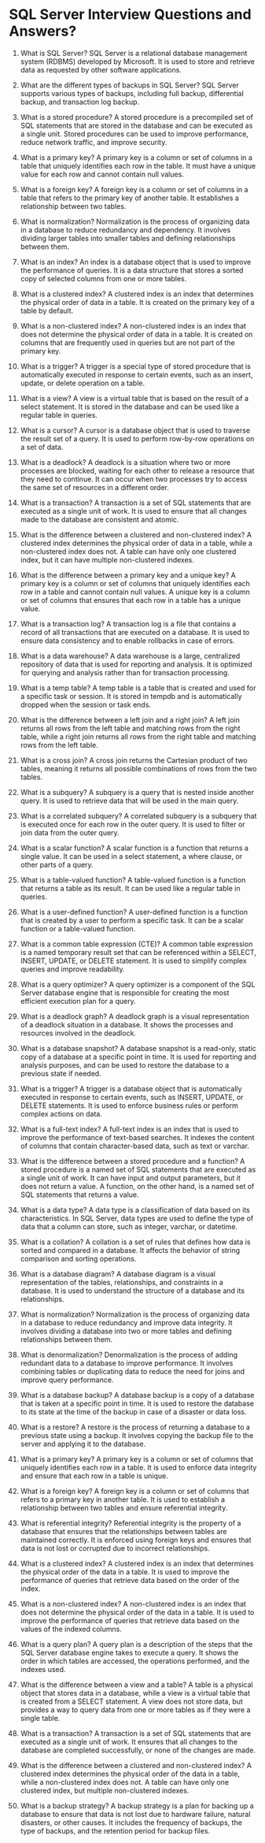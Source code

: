 # SQL Server Interview Questions and Answers?


1. What is SQL Server?
SQL Server is a relational database management system (RDBMS) developed by Microsoft. It is used to store and retrieve data as requested by other software applications.

2. What are the different types of backups in SQL Server?
SQL Server supports various types of backups, including full backup, differential backup, and transaction log backup.

3. What is a stored procedure?
A stored procedure is a precompiled set of SQL statements that are stored in the database and can be executed as a single unit. Stored procedures can be used to improve performance, reduce network traffic, and improve security.

4. What is a primary key?
A primary key is a column or set of columns in a table that uniquely identifies each row in the table. It must have a unique value for each row and cannot contain null values.

5. What is a foreign key?
A foreign key is a column or set of columns in a table that refers to the primary key of another table. It establishes a relationship between two tables.

6. What is normalization?
Normalization is the process of organizing data in a database to reduce redundancy and dependency. It involves dividing larger tables into smaller tables and defining relationships between them.

7. What is an index?
An index is a database object that is used to improve the performance of queries. It is a data structure that stores a sorted copy of selected columns from one or more tables.

8. What is a clustered index?
A clustered index is an index that determines the physical order of data in a table. It is created on the primary key of a table by default.

9. What is a non-clustered index?
A non-clustered index is an index that does not determine the physical order of data in a table. It is created on columns that are frequently used in queries but are not part of the primary key.

10. What is a trigger?
A trigger is a special type of stored procedure that is automatically executed in response to certain events, such as an insert, update, or delete operation on a table.

11. What is a view?
A view is a virtual table that is based on the result of a select statement. It is stored in the database and can be used like a regular table in queries.

12. What is a cursor?
A cursor is a database object that is used to traverse the result set of a query. It is used to perform row-by-row operations on a set of data.

13. What is a deadlock?
A deadlock is a situation where two or more processes are blocked, waiting for each other to release a resource that they need to continue. It can occur when two processes try to access the same set of resources in a different order.

14. What is a transaction?
A transaction is a set of SQL statements that are executed as a single unit of work. It is used to ensure that all changes made to the database are consistent and atomic.

15. What is the difference between a clustered and non-clustered index?
A clustered index determines the physical order of data in a table, while a non-clustered index does not. A table can have only one clustered index, but it can have multiple non-clustered indexes.

16. What is the difference between a primary key and a unique key?
A primary key is a column or set of columns that uniquely identifies each row in a table and cannot contain null values. A unique key is a column or set of columns that ensures that each row in a table has a unique value.

17. What is a transaction log?
A transaction log is a file that contains a record of all transactions that are executed on a database. It is used to ensure data consistency and to enable rollbacks in case of errors.

18. What is a data warehouse?
A data warehouse is a large, centralized repository of data that is used for reporting and analysis. It is optimized for querying and analysis rather than for transaction processing.

19. What is a temp table?
A temp table is a table that is created and used for a specific task or session. It is stored in tempdb and is automatically dropped when the session or task ends.

20. What is the difference between a left join and a right join?
A left join returns all rows from the left table and matching rows from the right table, while a right join returns all rows from the right table and matching rows from the left table.

21. What is a cross join?
A cross join returns the Cartesian product of two tables, meaning it returns all possible combinations of rows from the two tables.

22. What is a subquery?
A subquery is a query that is nested inside another query. It is used to retrieve data that will be used in the main query.

23. What is a correlated subquery?
A correlated subquery is a subquery that is executed once for each row in the outer query. It is used to filter or join data from the outer query.

24. What is a scalar function?
A scalar function is a function that returns a single value. It can be used in a select statement, a where clause, or other parts of a query.

25. What is a table-valued function?
A table-valued function is a function that returns a table as its result. It can be used like a regular table in queries.

26. What is a user-defined function?
A user-defined function is a function that is created by a user to perform a specific task. It can be a scalar function or a table-valued function.

27. What is a common table expression (CTE)?
A common table expression is a named temporary result set that can be referenced within a SELECT, INSERT, UPDATE, or DELETE statement. It is used to simplify complex queries and improve readability.

28. What is a query optimizer?
A query optimizer is a component of the SQL Server database engine that is responsible for creating the most efficient execution plan for a query.

29. What is a deadlock graph?
A deadlock graph is a visual representation of a deadlock situation in a database. It shows the processes and resources involved in the deadlock.

30. What is a database snapshot?
A database snapshot is a read-only, static copy of a database at a specific point in time. It is used for reporting and analysis purposes, and can be used to restore the database to a previous state if needed.


31. What is a trigger?
A trigger is a database object that is automatically executed in response to certain events, such as INSERT, UPDATE, or DELETE statements. It is used to enforce business rules or perform complex actions on data.

32. What is a full-text index?
A full-text index is an index that is used to improve the performance of text-based searches. It indexes the content of columns that contain character-based data, such as text or varchar.

33. What is the difference between a stored procedure and a function?
A stored procedure is a named set of SQL statements that are executed as a single unit of work. It can have input and output parameters, but it does not return a value. A function, on the other hand, is a named set of SQL statements that returns a value.

34. What is a data type?
A data type is a classification of data based on its characteristics. In SQL Server, data types are used to define the type of data that a column can store, such as integer, varchar, or datetime.

35. What is a collation?
A collation is a set of rules that defines how data is sorted and compared in a database. It affects the behavior of string comparison and sorting operations.

36. What is a database diagram?
A database diagram is a visual representation of the tables, relationships, and constraints in a database. It is used to understand the structure of a database and its relationships.

37. What is normalization?
Normalization is the process of organizing data in a database to reduce redundancy and improve data integrity. It involves dividing a database into two or more tables and defining relationships between them.

38. What is denormalization?
Denormalization is the process of adding redundant data to a database to improve performance. It involves combining tables or duplicating data to reduce the need for joins and improve query performance.

39. What is a database backup?
A database backup is a copy of a database that is taken at a specific point in time. It is used to restore the database to its state at the time of the backup in case of a disaster or data loss.

40. What is a restore?
A restore is the process of returning a database to a previous state using a backup. It involves copying the backup file to the server and applying it to the database.

41. What is a primary key?
A primary key is a column or set of columns that uniquely identifies each row in a table. It is used to enforce data integrity and ensure that each row in a table is unique.

42. What is a foreign key?
A foreign key is a column or set of columns that refers to a primary key in another table. It is used to establish a relationship between two tables and ensure referential integrity.

43. What is referential integrity?
Referential integrity is the property of a database that ensures that the relationships between tables are maintained correctly. It is enforced using foreign keys and ensures that data is not lost or corrupted due to incorrect relationships.

44. What is a clustered index?
A clustered index is an index that determines the physical order of the data in a table. It is used to improve the performance of queries that retrieve data based on the order of the index.

45. What is a non-clustered index?
A non-clustered index is an index that does not determine the physical order of the data in a table. It is used to improve the performance of queries that retrieve data based on the values of the indexed columns.

46. What is a query plan?
A query plan is a description of the steps that the SQL Server database engine takes to execute a query. It shows the order in which tables are accessed, the operations performed, and the indexes used.

47. What is the difference between a view and a table?
A table is a physical object that stores data in a database, while a view is a virtual table that is created from a SELECT statement. A view does not store data, but provides a way to query data from one or more tables as if they were a single table.

48. What is a transaction?
A transaction is a set of SQL statements that are executed as a single unit of work. It ensures that all changes to the database are completed successfully, or none of the changes are made.

49. What is the difference between a clustered and non-clustered index?
A clustered index determines the physical order of the data in a table, while a non-clustered index does not. A table can have only one clustered index, but multiple non-clustered indexes.

50. What is a backup strategy?
A backup strategy is a plan for backing up a database to ensure that data is not lost due to hardware failure, natural disasters, or other causes. It includes the frequency of backups, the type of backups, and the retention period for backup files.
